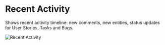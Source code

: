 Recent Activity
==================

Shows recent activity timeline: new comments, new entities, status updates for User Stories, Tasks and Bugs.

![Recent Activity](https://github.com/TargetProcess/TP3MashupLibrary/raw/master/RecentActivity/RecentActivity.png)
